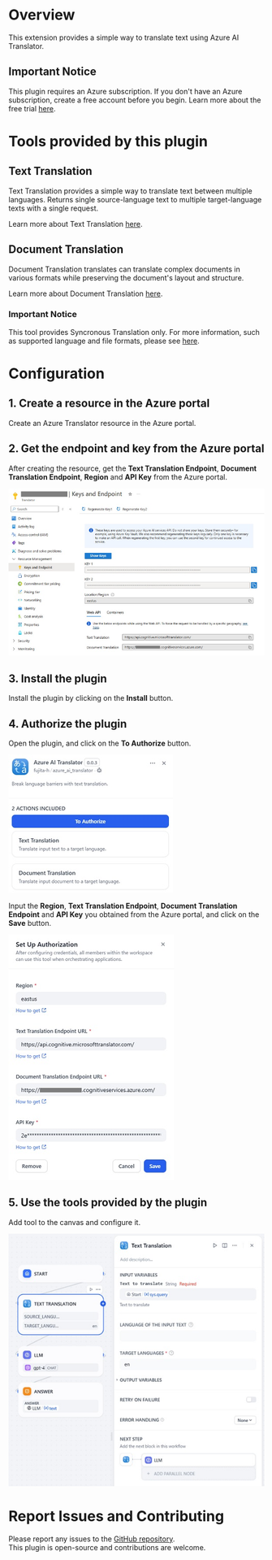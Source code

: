 # Overview

This extension provides a simple way to translate text using Azure AI Translator.

## Important Notice

This plugin requires an Azure subscription. If you don't have an Azure subscription, create a free account before you begin. Learn more about the free trial [here](https://azure.microsoft.com/free/).

# Tools provided by this plugin

## Text Translation

Text Translation provides a simple way to translate text between multiple languages. Returns single source-language text to multiple target-language texts with a single request.

Learn more about Text Translation [here](https://learn.microsoft.com/azure/ai-services/translator/text-translation-overview).

## Document Translation

Document Translation translates can translate complex documents in various formats while preserving the document's layout and structure. 

Learn more about Document Translation [here](https://learn.microsoft.com/azure/ai-services/translator/document-translation/overview).

### Important Notice
This tool provides Syncronous Translation only.
For more information, such as supported language and file formats, please see [here](https://learn.microsoft.com/azure/ai-services/translator/document-translation/overview#synchronous-translation).

# Configuration

## 1. Create a resource in the Azure portal

Create an Azure Translator resource in the Azure portal.

## 2. Get the endpoint and key from the Azure portal

After creating the resource, get the **Text Translation Endpoint**, **Document Translation Endpoint**, **Region** and **API Key** from the Azure portal.

![](./_assets/img_azure_keys_and_endpoint.jpg)

## 3. Install the plugin

Install the plugin by clicking on the **Install** button.

## 4. Authorize the plugin

Open the plugin, and click on the **To Authorize** button.

![](./_assets/img_to_authorize.jpg)

Input the **Region**, **Text Translation Endpoint**, **Document Translation Endpoint** and **API Key** you obtained from the Azure portal, and click on the **Save** button.

![](./_assets/img_set_up_authorize.jpg)

## 5. Use the tools provided by the plugin

Add tool to the canvas and configure it.

![](./_assets/img_tool.jpg)

# Report Issues and Contributing

Please report any issues to the [GitHub repository](https://github.com/fujita-h/dify-plugin-azure-ai-translator).  
This plugin is open-source and contributions are welcome.

